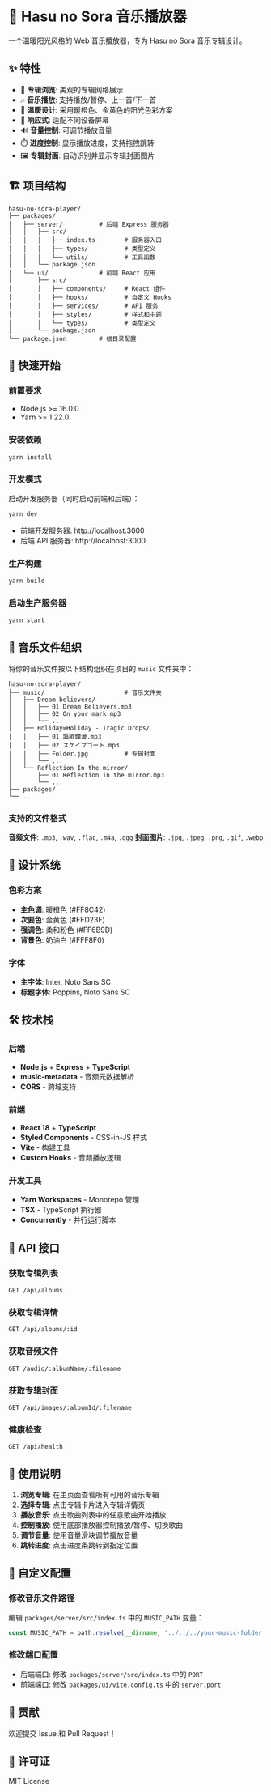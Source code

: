 # 🌸 Hasu no Sora 音乐播放器

一个温暖阳光风格的 Web 音乐播放器，专为 Hasu no Sora 音乐专辑设计。

## ✨ 特性

- 🎵 **专辑浏览**: 美观的专辑网格展示
- 🎶 **音乐播放**: 支持播放/暂停、上一首/下一首
- 🎨 **温暖设计**: 采用暖橙色、金黄色的阳光色彩方案
- 📱 **响应式**: 适配不同设备屏幕
- 🔊 **音量控制**: 可调节播放音量
- ⏱️ **进度控制**: 显示播放进度，支持拖拽跳转
- 🖼️ **专辑封面**: 自动识别并显示专辑封面图片

## 🏗️ 项目结构

```
hasu-no-sora-player/
├── packages/
│   ├── server/          # 后端 Express 服务器
│   │   ├── src/
│   │   │   ├── index.ts        # 服务器入口
│   │   │   ├── types/          # 类型定义
│   │   │   └── utils/          # 工具函数
│   │   └── package.json
│   └── ui/              # 前端 React 应用
│       ├── src/
│       │   ├── components/     # React 组件
│       │   ├── hooks/          # 自定义 Hooks
│       │   ├── services/       # API 服务
│       │   ├── styles/         # 样式和主题
│       │   └── types/          # 类型定义
│       └── package.json
└── package.json         # 根目录配置
```

## 🚀 快速开始

### 前置要求

- Node.js >= 16.0.0
- Yarn >= 1.22.0

### 安装依赖

```bash
yarn install
```

### 开发模式

启动开发服务器（同时启动前端和后端）：

```bash
yarn dev
```

- 前端开发服务器: http://localhost:3000
- 后端 API 服务器: http://localhost:3000

### 生产构建

```bash
yarn build
```

### 启动生产服务器

```bash
yarn start
```

## 📁 音乐文件组织

将你的音乐文件按以下结构组织在项目的 `music` 文件夹中：

```
hasu-no-sora-player/
├── music/                      # 音乐文件夹
│   ├── Dream believers/
│   │   ├── 01 Dream Believers.mp3
│   │   ├── 02 On your mark.mp3
│   │   └── ...
│   ├── Holiday∞Holiday - Tragic Drops/
│   │   ├── 01 謳歌爛漫.mp3
│   │   ├── 02 スケイプゴート.mp3
│   │   ├── Folder.jpg          # 专辑封面
│   │   └── ...
│   └── Reflection In the mirror/
│       ├── 01 Reflection in the mirror.mp3
│       └── ...
├── packages/
└── ...
```

### 支持的文件格式

**音频文件**: `.mp3`, `.wav`, `.flac`, `.m4a`, `.ogg`
**封面图片**: `.jpg`, `.jpeg`, `.png`, `.gif`, `.webp`

## 🎨 设计系统

### 色彩方案
- **主色调**: 暖橙色 (#FF8C42)
- **次要色**: 金黄色 (#FFD23F)
- **强调色**: 柔和粉色 (#FF6B9D)
- **背景色**: 奶油白 (#FFF8F0)

### 字体
- **主字体**: Inter, Noto Sans SC
- **标题字体**: Poppins, Noto Sans SC

## 🛠️ 技术栈

### 后端
- **Node.js** + **Express** + **TypeScript**
- **music-metadata** - 音频元数据解析
- **CORS** - 跨域支持

### 前端
- **React 18** + **TypeScript**
- **Styled Components** - CSS-in-JS 样式
- **Vite** - 构建工具
- **Custom Hooks** - 音频播放逻辑

### 开发工具
- **Yarn Workspaces** - Monorepo 管理
- **TSX** - TypeScript 执行器
- **Concurrently** - 并行运行脚本

## 📝 API 接口

### 获取专辑列表
```
GET /api/albums
```

### 获取专辑详情
```
GET /api/albums/:id
```

### 获取音频文件
```
GET /audio/:albumName/:filename
```

### 获取专辑封面
```
GET /api/images/:albumId/:filename
```

### 健康检查
```
GET /api/health
```

## 🎵 使用说明

1. **浏览专辑**: 在主页面查看所有可用的音乐专辑
2. **选择专辑**: 点击专辑卡片进入专辑详情页
3. **播放音乐**: 点击歌曲列表中的任意歌曲开始播放
4. **控制播放**: 使用底部播放器控制播放/暂停、切换歌曲
5. **调节音量**: 使用音量滑块调节播放音量
6. **跳转进度**: 点击进度条跳转到指定位置

## 🔧 自定义配置

### 修改音乐文件路径

编辑 `packages/server/src/index.ts` 中的 `MUSIC_PATH` 变量：

```typescript
const MUSIC_PATH = path.resolve(__dirname, '../../../your-music-folder');
```

### 修改端口配置

- 后端端口: 修改 `packages/server/src/index.ts` 中的 `PORT`
- 前端端口: 修改 `packages/ui/vite.config.ts` 中的 `server.port`

## 🤝 贡献

欢迎提交 Issue 和 Pull Request！

## 📄 许可证

MIT License
